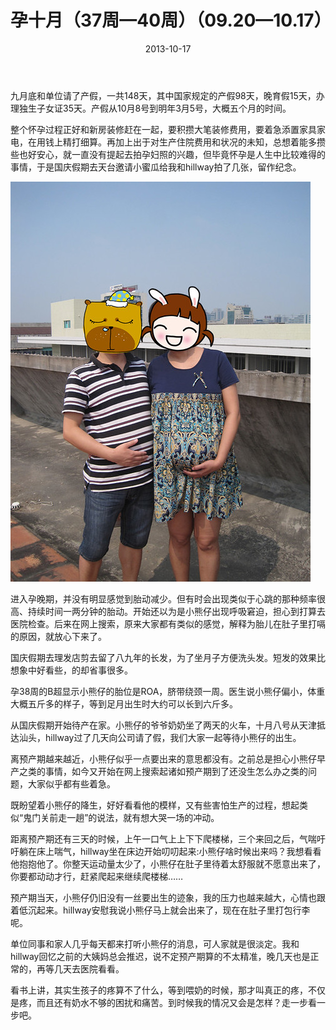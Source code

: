 ﻿---
title: "孕十月（37周—40周）（09.20—10.17）"
date: 2013-10-17
categories: 
  - "parenting_learning"
tags: 
  - "怀孕"
---

九月底和单位请了产假，一共148天，其中国家规定的产假98天，晚育假15天，办理独生子女证35天。产假从10月8号到明年3月5号，大概五个月的时间。

整个怀孕过程正好和新房装修赶在一起，要积攒大笔装修费用，要着急添置家具家电，在用钱上精打细算。再加上出于对生产住院费用和状况的未知，总想着能多攒些也好安心，就一直没有提起去拍孕妇照的兴趣，但毕竟怀孕是人生中比较难得的事情，于是国庆假期去天台邀请小蜜瓜给我和hillway拍了几张，留作纪念。

![IMG_7094_副本](/images/11835710905_0c8bd9fc7a_z.jpg)

进入孕晚期，并没有明显感觉到胎动减少。但有时会出现类似于心跳的那种频率很高、持续时间一两分钟的胎动。开始还以为是小熊仔出现呼吸窘迫，担心到打算去医院检查。后来在网上搜索，原来大家都有类似的感觉，解释为胎儿在肚子里打嗝的原因，就放心下来了。

国庆假期去理发店剪去留了八九年的长发，为了坐月子方便洗头发。短发的效果比想象中好看些，的却省事很多。

孕38周的B超显示小熊仔的胎位是ROA，脐带绕颈一周。医生说小熊仔偏小，体重大概五斤多的样子，等到足月出生时大约可以长到六斤多。

从国庆假期开始待产在家。小熊仔的爷爷奶奶坐了两天的火车，十月八号从天津抵达汕头，hillway过了几天向公司请了假，我们大家一起等待小熊仔的出生。

离预产期越来越近，小熊仔似乎一点要出来的意思都没有。之前总是担心小熊仔早产之类的事情，如今又开始在网上搜索起诸如预产期到了还没生怎么办之类的问题，大家似乎都有些着急。

既盼望着小熊仔的降生，好好看看他的模样，又有些害怕生产的过程，想起类似“鬼门关前走一趟”的说法，就有想大哭一场的冲动。

距离预产期还有三天的时候，上午一口气上上下下爬楼梯，三个来回之后，气喘吁吁躺在床上喘气，hillway坐在床边开始叨叨起来:小熊仔啥时候出来吗？我想看看他抱抱他了。你整天运动量太少了，小熊仔在肚子里待着太舒服就不愿意出来了，你要都动动才行，赶紧爬起来继续爬楼梯……

预产期当天，小熊仔仍旧没有一丝要出生的迹象，我的压力也越来越大，心情也跟着低沉起来。hillway安慰我说小熊仔马上就会出来了，现在在肚子里打包行李呢。

单位同事和家人几乎每天都来打听小熊仔的消息，可人家就是很淡定。我和hillway回忆之前的大姨妈总会推迟，说不定预产期算的不太精准，晚几天也是正常的，再等几天去医院看看。

看书上讲，其实生孩子的疼算不了什么，等到喂奶的时候，那才叫真正的疼，不仅是疼，而且还有奶水不够的困扰和痛苦。到时候我的情况又会是怎样？走一步看一步吧。
